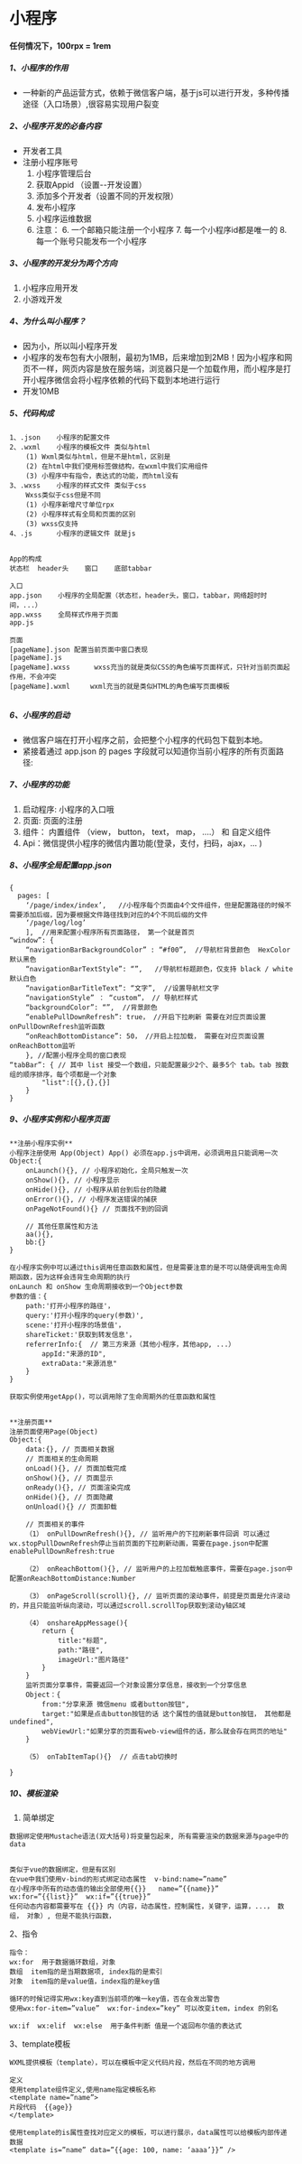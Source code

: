 # 小程序
#### 任何情况下，100rpx = 1rem
##### 1、小程序的作用
- 一种新的产品运营方式，依赖于微信客户端，基于js可以进行开发，多种传播途径（入口场景）,很容易实现用户裂变
##### 2、小程序开发的必备内容
- 开发者工具
- 注册小程序账号
    1. 小程序管理后台
    2. 获取Appid （设置--开发设置）
    3. 添加多个开发者（设置不同的开发权限）
    4. 发布小程序
    5. 小程序运维数据
    5. 注意：
        6. 一个邮箱只能注册一个小程序
        7. 每一个小程序id都是唯一的
        8. 每一个账号只能发布一个小程序

##### 3、小程序的开发分为两个方向
1. 小程序应用开发
2. 小游戏开发

##### 4、为什么叫小程序？
- 因为小，所以叫小程序开发
- 小程序的发布包有大小限制，最初为1MB，后来增加到2MB！因为小程序和网页不一样，网页内容是放在服务端，浏览器只是一个加载作用，而小程序是打开小程序微信会将小程序依赖的代码下载到本地进行运行
- 开发10MB


##### 5、代码构成

```
1、.json    小程序的配置文件
2、.wxml    小程序的模板文件 类似与html
    (1) Wxml类似与html，但是不是html，区别是
    (2) 在html中我们使用标签做结构，在wxml中我们实用组件
    (3) 小程序中有指令，表达式的功能，而html没有
3、.wxss    小程序的样式文件 类似于css
    Wxss类似于css但是不同
    (1) 小程序新增尺寸单位rpx
    (2) 小程序样式有全局和页面的区别
    (3) wxss仅支持
4、.js      小程序的逻辑文件 就是js


App的构成
状态栏  header头    窗口    底部tabbar

入口
app.json    小程序的全局配置（状态栏，header头，窗口，tabbar，网络超时时间，...）
app.wxss    全局样式作用于页面
app.js

页面
[pageName].json 配置当前页面中窗口表现
[pageName].js
[pageName].wxss      wxss充当的就是类似CSS的角色编写页面样式，只针对当前页面起作用，不会冲突
[pageName].wxml     wxml充当的就是类似HTML的角色编写页面模板


```
##### 6、小程序的启动
- 微信客户端在打开小程序之前，会把整个小程序的代码包下载到本地。
- 紧接着通过 app.json 的 pages 字段就可以知道你当前小程序的所有页面路径:

##### 7、小程序的功能
1. 启动程序:  小程序的入口哦
2. 页面:  页面的注册
3. 组件： 内置组件 （view， button， text， map， ....） 和   自定义组件
4. Api：微信提供小程序的微信内置功能(登录，支付，扫码，ajax，... )

##### 8、小程序全局配置app.json

```
{
  pages: [
    ‘/page/index/index’,   //小程序每个页面由4个文件组件，但是配置路径的时候不需要添加后缀，因为要根据文件路径找到对应的4个不同后缀的文件
    ‘/page/log/log’
    ],  //用来配置小程序所有页面路径， 第一个就是首页
“window”: {
    “navigationBarBackgroundColor” : “#f00”,  //导航栏背景颜色  HexColor 默认黑色
    “navigationBarTextStyle”: “”,   //导航栏标题颜色，仅支持 black / white  默认白色
    “navigationBarTitleText”: “文字”,  //设置导航栏文字
    “navigationStyle” ： “custom”， // 导航栏样式
    “backgroundColor”: “”,  //背景颜色
    “enablePullDownRefresh”: true， //开启下拉刷新 需要在对应页面设置 onPullDownRefresh监听函数
    “onReachBottomDistance”: 50， //开启上拉加载， 需要在对应页面设置 onReachBottom监听
    }, //配置小程序全局的窗口表现
“tabBar”: { // 其中 list 接受一个数组，只能配置最少2个、最多5个 tab。tab 按数组的顺序排序，每个项都是一个对象
        "list":[{},{},{}]
    }
}
```
##### 9、小程序实例和小程序页面

```
**注册小程序实例**
小程序注册使用 App(Object) App() 必须在app.js中调用，必须调用且只能调用一次
Object:{
    onLaunch(){}, // 小程序初始化，全局只触发一次
    onShow(){}, // 小程序显示
    onHide(){}, // 小程序从前台到后台的隐藏
    onError(){}, // 小程序发送错误的捕获
    onPageNotFound(){} // 页面找不到的回调
    
    // 其他任意属性和方法
    aa(){},
    bb:{}
}

在小程序实例中可以通过this调用任意函数和属性，但是需要注意的是不可以随便调用生命周期函数，因为这样会违背生命周期的执行
onLaunch 和 onShow 生命周期接收到一个Object参数
参数的值：{
    path:'打开小程序的路径'，
    query:'打开小程序的query(参数)',
    scene:'打开小程序的场景值'，
    shareTicket:'获取到转发信息'，
    referrerInfo:{  // 第三方来源（其他小程序，其他app, ...）
        appId:"来源的ID",
        extraData:"来源消息"
    }
}

获取实例使用getApp()，可以调用除了生命周期外的任意函数和属性


**注册页面**
注册页面使用Page(Object)
Object:{
    data:{}, // 页面相关数据
    // 页面相关的生命周期
    onLoad(){}, // 页面加载完成
    onShow(){}, // 页面显示
    onReady(){}, // 页面渲染完成
    onHide(){}, // 页面隐藏
    onUnload(){} // 页面卸载
    
    // 页面相关的事件
    （1） onPullDownRefresh(){}, // 监听用户的下拉刷新事件回调 可以通过wx.stopPullDownRefresh停止当前页面的下拉刷新动画，需要在page.json中配置enablePullDownRefresh:true
    
    （2） onReachBottom(){}, // 监听用户的上拉加载触底事件，需要在page.json中配置onReachBottomDistance:Number
    
    （3） onPageScroll(scroll){}, // 监听页面的滚动事件，前提是页面是允许滚动的，并且只能监听纵向滚动，可以通过scroll.scrollTop获取到滚动y轴区域
    
    （4） onshareAppMessage(){
        return {
            title:"标题",
            path:"路径",
            imageUrl:"图片路径"
        }
    }
    监听页面分享事件，需要返回一个对象设置分享信息，接收到一个分享信息
    Object：{
        from:"分享来源 微信menu 或者button按钮",
        target:"如果是点击button按钮的话 这个属性的值就是button按钮， 其他都是undefined",
        webViewUrl:"如果分享的页面有web-view组件的话，那么就会存在网页的地址"
    }
    
    （5） onTabItemTap(){}  // 点击tab切换时
    
}
```
##### 10、模板渲染
1. 简单绑定

```
数据绑定使用Mustache语法(双大括号)将变量包起来, 所有需要渲染的数据来源与page中的data


类似于vue的数据绑定，但是有区别
在vue中我们使用v-bind的形式绑定动态属性  v-bind:name=”name”
在小程序中所有的动态值的输出全部使用{{}}   name=”{{name}}”
wx:for=”{{list}}”  wx:if=”{{true}}”
任何动态内容都需要写在 {{}} 内（内容，动态属性，控制属性，关键字，运算，...， 数组， 对象）, 但是不能执行函数， 

```
2、指令

```
指令：
wx:for  用于数据循环数组，对象
数组  item指的是当期数据项, index指的是索引
对象  item指的是value值，index指的是key值

循环的时候记得实用wx:key直到当前项的唯一key值，否在会发出警告
使用wx:for-item=”value”  wx:for-index=”key” 可以改变item，index 的别名

wx:if  wx:elif  wx:else  用于条件判断 值是一个返回布尔值的表达式
```
3、template模板

```
WXML提供模板（template），可以在模板中定义代码片段，然后在不同的地方调用

定义
使用template组件定义,使用name指定模板名称
<template name=”name”>
片段代码  {{age}}
</template>

使用template的is属性查找对应定义的模板，可以进行展示，data属性可以给模板内部传递数据
<template is=”name” data=”{{age: 100, name: ‘aaaa’}}” />
```

